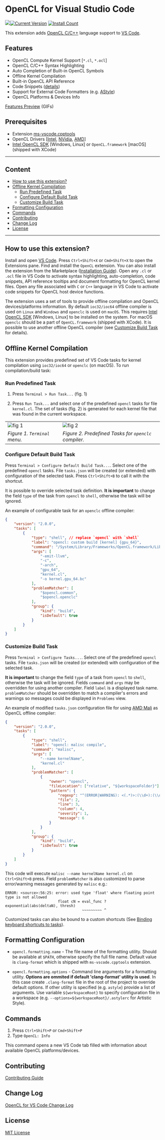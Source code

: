 # OpenCL for Visual Studio Code

![](https://raw.githubusercontent.com/Galarius/vscode-opencl/master/images/kernel.png)[![Current Version](https://vsmarketplacebadge.apphb.com/version-short/galarius.vscode-opencl.svg)](https://marketplace.visualstudio.com/items?itemName=galarius.vscode-opencl)
[![Install Count](https://vsmarketplacebadge.apphb.com/installs/galarius.vscode-opencl.svg)](https://marketplace.visualstudio.com/items?itemName=galarius.vscode-opencl)

This extension adds [OpenCL C/C++](https://en.wikipedia.org/wiki/OpenCL) language support to [VS Code](https://code.visualstudio.com).

## Features

* OpenCL Compute Kernel Support [`*.cl`, `*.ocl`]
* OpenCL C/C++ Syntax Highlighting
* Auto Completion of Built-in OpenCL Symbols
* Offline Kernel Compilation
* Built-in OpenCL API Reference
* Code Snippets ([details](https://raw.githubusercontent.com/Galarius/vscode-opencl/master/snippets/code.snippets.progress.md))
* Support for External Code Formatters (e.g. [AStyle](http://astyle.sourceforge.net))
* OpenCL Platforms & Devices Info

[Features Preview](https://github.com/Galarius/vscode-opencl/blob/master/PREVIEW.md) (GIFs)


## Prerequisites

* Extension [ms-vscode.cpptools](https://marketplace.visualstudio.com/items?itemName=ms-vscode.cpptools)
* OpenCL Drivers [[Intel](https://software.intel.com/en-us/articles/opencl-drivers), [NVidia](http://www.nvidia.com/Download/index.aspx), [AMD](http://support.amd.com/en-us/download)]
* [Intel OpenCL SDK](https://software.intel.com/en-us/articles/opencl-drivers) [Windows, Linux]
or `OpenCL.framework` [macOS] (shipped with XCode)

---

## Content

- [How to use this extension?](#how-to-use-this-extension)
- [Offline Kernel Compilation](#offline-kernel-compilation)
    - [Run Predefined Task](#run-predefined-task)
    - [Configure Default Build Task](#configure-default-build-task)
    - [Customize Build Task](#customize-build-task)
- [Formatting Configuration](#formatting-configuration)
- [Commands](#commands)
- [Contributing](#contributing)
- [Change Log](#change-log)
- [License](#license)

---

## How to use this extension?

Install and open [VS Code](https://code.visualstudio.com). Press `Ctrl+Shift+X` or `Cmd+Shift+X` to open the Extensions pane. Find and install the `OpenCL` extension. You can also install the extension from the Marketplace ([Installation Guide](https://github.com/Galarius/vscode-opencl/blob/master/INSTALL.md)). Open any `.cl` or `.ocl` file in VS Code to activate syntax highlighting, auto-completion, code snippets, API reference tooltips and document formatting for OpenCL kernel files. Open any file associated with `C` or `C++` language in VS Code to activate code snippets for OpenCL host device functions.

The extension uses a set of tools to provide offline compilation and OpenCL devices/platforms information. By default `ioc32/ioc64` offline compiler is used on `Linux` and `Windows` and `openclc` is used on `macOS`. This requires [Intel OpenCL SDK](https://software.intel.com/en-us/articles/opencl-drivers) [Windows, Linux] to be installed on the system. For macOS `openclc` should be a part of `OpenCL.framework` (shipped with XCode). It is possible to use another offline OpenCL compiler (see [Customize Build Task](#customize-build-task) for details).

## Offline Kernel Compilation

This extension provides predefined set of VS Code tasks for kernel compilation using `ioc32/ioc64` or `openclc` (on macOS). To run compilation/build task:

### Run Predefined Task

1. Press `Terminal > Run Task...` (fig. 1)

2. Press `Run Task...` and select one of the predefined `opencl` tasks for file `kernel.cl`. The set of tasks (fig. 2) is generated for each kernel file that was found in the current workspace.

|   |   |
|---|---|
|![fig 1](https://raw.githubusercontent.com/Galarius/vscode-opencl/master/images/vscode-opencl-clc-1.png)|![fig 2](https://raw.githubusercontent.com/Galarius/vscode-opencl/master/images/vscode-opencl-clc-2.png)|
|*Figure 1. `Terminal` menu.*|*Figure 2. Predefined Tasks for `openclc` compiler.*|

### Configure Default Build Task

Press `Terminal > Configure Default Build Task...`. Select one of the predefined `opencl` tasks. File `tasks.json` will be created (or extended) with configuration of the selected task. Press `Ctrl+Shift+B` to call it with the shortcut.

It is possible to override selected  task definition. **It is important** to change the field `type` of the task from `opencl` to `shell`, otherwise the task will be ignored.

An example of configurable task for an `openclc` offline compiler:

```json
{
    "version": "2.0.0",
    "tasks": [
        {
            "type": "shell", // replace `opencl` with `shell`
            "label": "opencl: custom build [kernel] {gpu_64}",
            "command": "/System/Library/Frameworks/OpenCL.framework/Libraries/openclc",
            "args": [
                "-emit-llvm",
                "-c",
                "-arch",
                "gpu_64",
                "kernel.cl",
                "-o kernel.gpu_64.bc"
            ],
            "problemMatcher": [
                "$opencl.common",
                "$opencl.openclc"
            ],
            "group": {
                "kind": "build",
                "isDefault": true
            }
        }
    ]
}
```


### Customize Build Task

Press `Terminal > Configure Tasks...`. Select one of the predefined `opencl` tasks. File `tasks.json` will be created (or extended) with configuration of the selected task.

**It is important** to change the field `type` of a task from `opencl` to `shell`, otherwise the task will be ignored. Fields `command` and `args` may be overridden for using another compiler. Field `label` is a displayed task name. `problemMatcher` should be overridden to match a compiler's errors and warnings so messages could be displayed in `Problems` view.

An example of modified `tasks.json` configuration file for using [AMD Mali](https://developer.arm.com/products/software-development-tools/graphics-development-tools/mali-offline-compiler) as OpenCL offline compiler:

```json
{
    "version": "2.0.0",
    "tasks": [
        {
            "type": "shell",
            "label": "opencl: malisc compile",
            "command": "malisc",
            "args": [
                "--name kernelName",
                "kernel.cl"
            ],
            "problemMatcher": [
                {
                    "owner": "opencl",
                    "fileLocation": ["relative", "${workspaceFolder}"],
                    "pattern": {
                        "regexp": "^(ERROR|WARNING): <(.*)>:(\\d+):(\\d+): (error|warning): (.*)$",
                        "file": 2,
                        "line": 3,
                        "column": 4,
                        "severity": 1,
                        "message": 6
                    }
                }
            ],
            "group": {
                "kind": "build",
                "isDefault": true
            }
        }
    ]
}
```

This code will execute `malisc --name kernelName kernel.cl` on `Ctrl+Shift+B` press. Field `problemMatcher` is also customized to parse error/warning messages generated by `malisc` e.g.:

```
ERROR: <source>:56:25: error: used type 'float' where floating point type is not allowed
                        float cN = eval_func ? exponential(abs(deltaN), thresh)
                                   ~~~~~~~~~ ^
```

Customized tasks can also be bound to a custom shortcuts (See [Binding keyboard shortcuts to tasks](https://code.visualstudio.com/Docs/editor/tasks#_binding-keyboard-shortcuts-to-tasks)).

## Formatting Configuration

* `opencl.formatting.name` - The file name of the formatting utility. Should be available at `$PATH`, otherwise specify the full file name. Default value is `clang-format` which is shipped with `ms-vscode.cpptools` extension.

* `opencl.formatting.options` - Command line arguments for a formatting utility. **Options are ommited if default 'clang-format' utility is used**. In this case create `.clang-format` file in the root of the project to override default options. If other utility is specified (e.g. `astyle`) provide a list of arguments. Use variable `${workspaceRoot}` to specify configuration file in a workspace (e.g. `--options=${workspaceRoot}/.astylerc` for Artistic Style).

## Commands

1. Press `Ctrl+Shift+P` or `Cmd+Shift+P`
2. Type `OpenCL: Info`

This command opens a new VS Code tab filled with information about available OpenCL platforms/devices.

## Contributing

[Contributing Guide](https://github.com/Galarius/vscode-opencl/blob/master/CONTRIBUTING.md)

## Change Log

[OpenCL for VS Code Change Log](https://marketplace.visualstudio.com/items/galarius.vscode-opencl/changelog)

## License

[MIT License](https://raw.githubusercontent.com/Galarius/vscode-opencl/master/LICENSE.txt)
